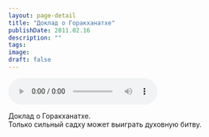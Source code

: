 ```yaml
---
layout: page-detail
title: "Доклад о Горакханатхе"
publishDate: 2011.02.16
description: ""
tags:
image:
draft: false
---
```


<audio title="2011.02.16 - Доклад о Горакханатхе.mp3" src="https://filer-api.advayta.org/v1.0/public/files/74619" controls=""></audio>

 Доклад о Горакханатхе.   
 Только сильный садху может выиграть духовную битву.  

  
